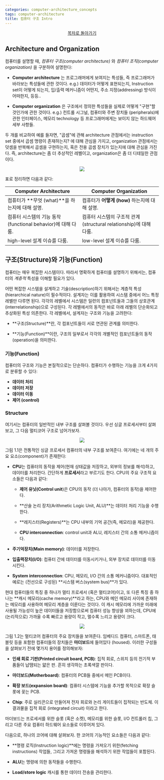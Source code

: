 ```yaml
---
categories: computer-architecture_concepts
tags: computer-architecture
title: 컴퓨터 구조 Intro
---
```


<p align="center">
  <a href="/category/computer-architecture/concepts/">목차로 돌아가기</a>
</p>

## Architecture and Organization

컴퓨터를 설명할 때, _컴퓨터 구조(computer architecture)_ 와 _컴퓨터 조직(computer organization)_ 을 구분하여 설명한다:

- **Computer architecture** 는 프로그래머에게 보여지는 특성들, 즉 프로그래머가 바라보는 특성들에 관한 것이다. e.g.) 데이터가 어떻게 표현되는지, Instruction set이 어떻게 되는지, 입/출력 메커니즘이 어떤지, 주소 지정(addressing) 방식이 어떠한지, 등등..

- **Computer organization** 은 구조에서 정의한 특성들을 실제로 어떻게 "구현"할 것인가에 관한 것이다. e.g.) 컨트롤 시그널, 컴퓨터와 주변 장치들 (peripherals)에 관한 인터페이스, 메모리 technology 등 프로그래머에게는 보이지 않는 하드웨어 세부 사항들.

두 개를 비교하여 예를 들자면, "곱셈"에 관해 architecture 관점에서는 instruction set 중에서 곱셈 명령이 존재하는지? 에 대해 관심을 가지고, organization 관점에서는 덧셈을 반복해서 곱셈을 구현하는지, 혹은 전용 곱셈 장치가 있는지에 대해 관심을 가진다. 즉, architecture는 좀 더 추상적인 레벨이고, organization은 좀 더 디테일한 관점이다.

<p align="center">
<img src="https://cdn.jsdelivr.net/gh/jaehyeon48/jaehyeon48.github.io/assets/images/computer_architecture/fig1.0.png" style="background-color:#fff"  />
</p>

표로 정리하면 다음과 같다:

| Computer Architecture                                        | Computer Organization                                              |
| ------------------------------------------------------------ | ------------------------------------------------------------------ |
| 컴퓨터가 **무엇 (what)**을 하는지에 대해 설명.               | 컴퓨터가 **어떻게 (how)** 하는지에 대해 설명.                      |
| 컴퓨터 시스템의 기능 동작 (functional behavior)에 대해 다룸. | 컴퓨터 시스템의 구조적 관계 (structural relationship)에 대해 다룸. |
| high-level 설계 이슈를 다룸.                                 | low-level 설계 이슈를 다룸.                                        |

## 구조(Structure)와 기능(Function)

컴퓨터는 매우 복잡한 시스템이다. 따라서 명확하게 컴퓨터를 설명하기 위해서는, 컴퓨터의 _계층적_ 특성을 이해할 필요가 있다.

어떤 복잡한 시스템을 설계하고 기술(description)하기 위해서는 계층적 특성(hierarchical nature)이 필수적이다. 설계자는 이를 활용하여 시스템 중에서 어느 특정 레벨만 다루면 된다. 각각의 레벨에서 시스템은 일련의 컴포넌트들과 그들의 상호관계(interrelationship)으로 구성된다. 각 레벨에서의 동작은 바로 아래 레벨의 단순화되고 추상화된 특성 의존한다. 각 레벨에서, 설계자는 구조와 기능을 고려한다:

- **구조(Structure)**란, 각 컴포넌트들이 서로 연관된 관계를 의미한다.

- **기능(Function)**이란, 구조의 일부로서 각각의 개별적인 컴포넌트들의 동작(operation)을 의미한다.

### 기능(Function)

컴퓨터의 구조와 기능은 본질적으로는 단순하다. 컴퓨터가 수행하는 기능을 크게 4가지로 분류할 수 있다:

- **데이터 처리**
- **데이터 저장**
- **데이터 이동**
- **제어 (control)**

### Structure

여기서는 컴퓨터의 일반적인 내부 구조를 살펴볼 것이다. 우선 싱글 프로세서부터 살펴보고, 그 다음 멀티코어 구조로 넘어가보자.

<p align="center">
  <img src="https://cdn.jsdelivr.net/gh/jaehyeon48/jaehyeon48.github.io/assets/images/computer_architecture/computer_top_level_structure.png" />
</p>

그림 1.1은 전통적인 싱글 프로세서 컴퓨터의 내부 구조를 보여준다. 여기에는 네 개의 주요 요소(component)가 존재한다:

- **CPU**는 컴퓨터의 동작을 제어(현재 상태값을 저장하고, 외부의 정보를 해석)하고, 데이터를 처리한다. 간단하게 **프로세서**라고 부르기도 한다. CPU의 주요 구조적 요소들은 다음과 같다:

  - **제어 유닛(Control unit**)은 CPU의 동작 (더 나아가, 컴퓨터의 동작)을 제어한다.

  - **산술 논리 장치(Arithmetic Logic Unit, ALU)**는 데이터 처리 기능을 수행한다.

  - **레지스터(Registers)**는 CPU 내부의 기억 공간(즉, 메모리)을 제공한다.

  - **CPU interconnection**: control unit과 ALU, 레지스터 간의 소통 메커니즘이다.

- **주기억장치(Main memory)**: 데이터를 저장한다.

- **입출력장치(I/O)**: 컴퓨터 간에 데이터를 이동시키거나, 외부 장치로 데이터를 이동시킨다.

- **System interconnection**: CPU, 메모리, I/O 간의 소통 메커니즘이다. 대표적인 예로는 (전선으로 구성된) **시스템 버스(system bus)**가 있다.

현대 컴퓨터들의 특징 중 하나가 멀티 프로세서 (혹은 멀티코어)이고, 또 다른 특징 중 하나는 **캐시 메모리(cache memory)**라고 하는, CPU와 메인 메모리 사이에 존재하는 메모리를 사용하여 메모리 계층을 이룬다는 것이다. 이 캐시 메모리에 가까운 미래에 사용될 가능성이 높은 데이터들을 저장함으로써 컴퓨터 성능 향상을 꾀하는데, CPU에 (논리적으로) 가까울 수록 빠르고 용량이 작고, 멀수록 느리고 용량이 크다.

<p align="center">
  <img src="https://cdn.jsdelivr.net/gh/jaehyeon48/jaehyeon48.github.io/assets/images/computer_architecture/fig1.2.png" />
</p>

그림 1.2는 멀티코어 컴퓨터의 주요 장치들을 보여준다. 임베디드 컴퓨터, 스마트폰, 태블릿 등을 포함한 컴퓨터들의 장치들은 **마더보드**에 들어있다 (housed). 이러한 구성들을 살펴보기 전에 몇가지 용어를 정의해보자:

- **인쇄 회로 기판(Printed circuit board, PCB)**: 집적 회로, 스위치 등의 전기적 부품들이 납땜되는 얇은 판. 흔히 생각하는 초록색깔 판이다.

- **마더보드(Motherboard)**: 컴퓨터의 PCB들 중에서 메인 PCB이다.

- **확장 보드(expansion board)**: 컴퓨터 시스템에 기능을 추가할 목적으로 확장 슬롯에 꽂는 PCB.

- **Chip**: 주로 실리콘으로 만들어져 전자 회로와 논리 게이트들이 집적되는 반도체. 이 결과물을 집적 회로 (integrated circuit) 이라고 한다.

마더보드는 프로세서를 위한 슬롯 (혹은 소켓), 메모리를 위한 슬롯, I/O 컨트롤러 칩, 그리고 다른 주요 컴퓨터 하드웨어 요소들로 이루어져 있다.

다음으로, 하나의 코어에 대해 살펴보자. 한 코어의 기능적인 요소들은 다음과 같다:

- **명령 로직(Instruction logic)**에는 명령을 가져오기 위한(fetching instructions) 작업들, 그리고 가져온 명령들을 해석하기 위한 작업들이 포함된다.

- **ALU**는 명령에 의한 동작들을 수행한다.

- **Load/store logic** 캐시를 통한 데이터 전송을 관리한다.
